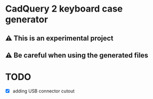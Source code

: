 # CadQuery 2 keyboard case generator

## :warning: This is an experimental project
## :warning: Be careful when using the generated files


# TODO

  - [x] adding USB connector cutout
